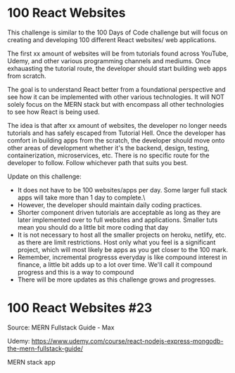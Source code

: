 # 100 React Websites

This challenge is similar to the 100 Days of Code challenge but will focus on creating and developing 100 different React websites/ web applications.

The first xx amount of websites will be from tutorials found across YouTube, Udemy, and other various programming channels and mediums. Once exhauasting the tutorial route, the developer should start building web apps from scratch.

The goal is to understand React better from a foundational perspective and see how it can be implemented with other various technologies. It will NOT solely focus on the MERN stack but with encompass all other technologies to see how React is being used.

The idea is that after xx amount of websites, the developer no longer needs tutorials and has safely escaped from Tutorial Hell. Once the developer has comfort in building apps from the scratch, the developer should move onto other areas of development whether it's the backend, design, testing, containerization, microservices, etc. There is no specific route for the developer to follow. Follow whichever path that suits you best.

Update on this challenge:

* It does not have to be 100 websites/apps per day. Some larger full stack apps will take more than 1 day to complete.\
* However, the developer should maintain daily coding practices.
* Shorter component driven tutorials are acceptable as long as they are later implemented over to full websites and applications. Smaller tuts mean you should do a little bit more coding that day
* It is not necessary to host all the smaller projects on heroku, netlify, etc. as there are limit restrictions. Host only what you feel is a significant project, which will most likely be apps as you get closer to the 100 mark.
* Remember, incremental progresss everyday is like compound interest in finance, a little bit adds up to a lot over time. We'll call it compound progress and this is a way to compound
* There will be more updates as this challenge grows and progresses.

# 100 React Websites #23

Source: MERN Fullstack Guide - Max 

Udemy: https://www.udemy.com/course/react-nodejs-express-mongodb-the-mern-fullstack-guide/

MERN stack app

